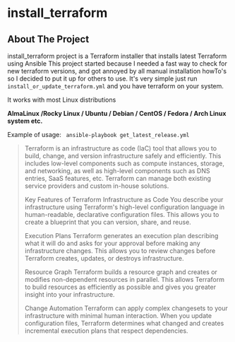 <!--
repo name: install_terraform
description: install_terraform project is a Terraform installer that installs latest Terraform using Ansible
This project started because I needed a fast way to check for new terraform versions, and got annoyed by all manual installation howTo's
so I decided to put it up for others to use.
It's very simple just run <code>install_or_update_terraform.yml</code> and you have terraform on your system. 
github name:  install_terraform
link: LINK
email: example@email.com
-->
# install\_terraform

<!-- ABOUT THE PROJECT -->
## About The Project
install_terraform project is a Terraform installer that installs latest Terraform using Ansible
This project started because I needed a fast way to check for new terraform versions, and got annoyed by all manual installation howTo's
so I decided to put it up for others to use.
It's very simple just run <code>install_or_update_terraform.yml</code> and you have terraform on your system. 

It works with most Linux distributions

**AlmaLinux /Rocky Linux / Ubuntu / Debian / CentOS / Fedora / Arch Linux system etc.**

Example of usage:
<code>
ansible-playbook get_latest_release.yml
</code>


> Terraform is an infrastructure as code (IaC) tool that allows you to build, change, and version infrastructure safely and efficiently. This includes low-level components such as compute instances, storage, and networking, as well as high-level components such as DNS entries, SaaS features, etc. Terraform can manage both existing service providers and custom in-house solutions.
> 
> Key Features of Terraform
> Infrastructure as Code
> You describe your infrastructure using Terraform's high-level configuration language in human-readable, declarative configuration files. This allows you to create a blueprint that you can version, share, and reuse.
> 
> Execution Plans
> Terraform generates an execution plan describing what it will do and asks for your approval before making any infrastructure changes. This allows you to review changes before Terraform creates, updates, or destroys infrastructure.
> 
> Resource Graph
> Terraform builds a resource graph and creates or modifies non-dependent resources in parallel. This allows Terraform to build resources as efficiently as possible and gives you greater insight into your infrastructure.
> 
> Change Automation
> Terraform can apply complex changesets to your infrastructure with minimal human interaction. When you update configuration files, Terraform determines what changed and creates incremental execution plans that respect dependencies.
